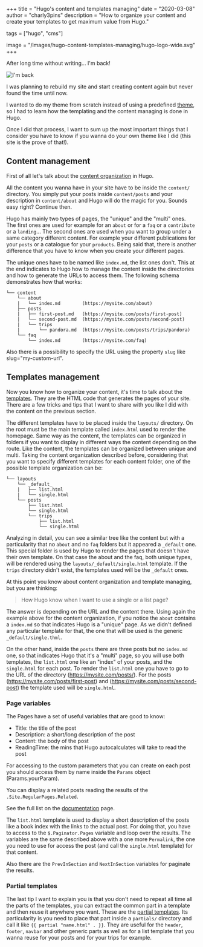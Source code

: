 +++
title = "Hugo's content and templates managing"
date = "2020-03-08"
author = "charly3pins"
description = "How to organize your content and create your templates to get maximum value from Hugo."

tags = ["hugo", "cms"]

image = "/images/hugo-content-templates-managing/hugo-logo-wide.svg"
+++

After long time without writing... I'm back!

![I'm back](/images/hugo-content-templates-managing/im-back-terminator.jpg)

I was planning to rebuild my site and start creating content again but never found the time until now.

I wanted to do my theme from scratch instead of using a predefined [theme](https://themes.gohugo.io/), so I had to learn how the templating and the content managing is done in Hugo.

Once I did that process, I want to sum up the most important things that I consider you have to know if you wanna do your own theme like I did (this site is the prove of that!).

## Content management

First of all let's talk about the [content organization](https://gohugo.io/content-management/organization/) in Hugo.

All the content you wanna have in your site have to be inside the `content/` directory. You simply put your posts inside `content/posts` and your description in `content/about` and Hugo will do the magic for you. Sounds easy right? Continue then.

Hugo has mainly two types of pages, the "unique" and the "multi" ones. The first ones are used for example for an `about` or for a `faq` or a `contribute` or a `landing`... The second ones are used when you want to group under a same category different content. For example your different publications for your `posts` or a catalogue for your `products`. Being said that, there is another difference that you have to know when you create your different pages.

The unique ones have to be named like `index.md`, the list ones don't. This at the end indicates to Hugo how to manage the content inside the directories and how to generate the URLs to access them. The following schema demonstrates how that works:

```
└── content
    └── about
    |   └── index.md        (https://mysite.com/about)
    ├── posts
    |   ├── first-post.md   (https://mysite.com/posts/first-post)
    |   └── second-post.md  (https://mysite.com/posts/second-post)
    |   └── trips
    |       └── pandora.md  (https://mysite.com/posts/trips/pandora)
    └── faq
        └── index.md        (https://mysite.com/faq)
```

Also there is a possibility to specify the URL using the property `slug` like slug="my-custom-url".

## Templates management

Now you know how to organize your content, it's time to talk about the [templates](https://gohugo.io/templates/). They are the HTML code that generates the pages of your site. There are a few tricks and tips that I want to share with you like I did with the content on the previous section.

The different templates have to be placed inside the `layouts/` directory. On the root must be the main template called `index.html` used to render the homepage. Same way as the content, the templates can be organized in folders if you want to display in different ways the content depending on the route. Like the content, the templates can be organized between unique and multi. Taking the content organization described before, considering that you want to specify different templates for each content folder, one of the possible template organization can be:

```
└── layouts
    └── _default_
    |   ├── list.html
    |   └── single.html
    └── posts
        ├── list.html
        └── single.html
        └── trips
            ├── list.html
            └── single.html
```

Analyzing in detail, you can see a similar tree like the content but with a particularity that no `about` and no `faq` folders but it appeared a `_default` one. This special folder is used by Hugo to render the pages that doesn't have their own template. On that case the about and the faq, both unique types, will be rendered using the `layouts/_default/single.html` template. If the `trips` directory didn't exist, the templates used will be the `_default` ones.

At this point you know about content organization and template managing, but you are thinking:
> How Hugo know when I want to use a single or a list page?

The answer is depending on the URL and the content there. Using again the example above for the content organization, if you notice the `about` contains a `index.md` so that indicates Hugo is a "unique" page. As we didn't defined any particular template for that, the one that will be used is the generic `_default/single.thml`. 

On the other hand, inside the `posts` there are three posts but no `index.md` one, so that indicates Hugo that it's a "multi" page, so you will use both templates, the `list.html` one like an "index" of your posts, and the `single.html` for each post. To render the `list.html` one you have to go to the URL of the directory (https://mysite.com/posts/). For the posts (https://mysite.com/posts/first-post) and (https://mysite.com/posts/second-post) the template used will be `single.html`.

### Page variables

The Pages have a set of useful variables that are good to know:
- Title: the title of the post
- Description: a short/long description of the post
- Content: the body of the post
- ReadingTime: the mins that Hugo autocalculates will take to read the post

For accessing to the custom parameters that you can create on each post you should access them by name inside the `Params` object (Params.yourParam).

You can display a related posts reading the results of the `.Site.RegularPages.Related`.

See the full list on the [documentation](https://gohugo.io/variables/page/) page.

The `list.html` template is used to display a short description of the posts like a book index with the links to the actual post. For doing that, you have to access to the `$.Paginator.Pages` variable and loop over the results. The variables are the same described above with a one more `Permalink`, the one you need to use for access the post (and call the `single.html` template) for that content.

Also there are the `PrevInSection` and `NextInSection` variables for paginate the results.

### Partial templates

The last tip I want to explain you is that you don't need to repeat all time all the parts of the templates, you can extract the common part in a template and then reuse it anywhere you want. These are the [partial templates](https://gohugo.io/templates/partials/). Its particularity is you need to place that part inside a `partials/` directory and call it like `{{ partial "name.html" . }}`. They are useful for the `header`, `footer`, `navbar` and other generic parts as well as for a list template that you wanna reuse for your posts and for your trips for example.